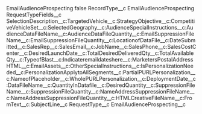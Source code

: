 <?xml version="1.0" encoding="UTF-8"?>
<CustomMetadata xmlns="http://soap.sforce.com/2006/04/metadata" xmlns:xsi="http://www.w3.org/2001/XMLSchema-instance" xmlns:xsd="http://www.w3.org/2001/XMLSchema">
    <label>EmailAudienceProspecting</label>
    <protected>false</protected>
    <values>
        <field>RecordType__c</field>
        <value xsi:type="xsd:string">EmailAudienceProspecting</value>
    </values>
    <values>
        <field>RequestTypeFields__c</field>
        <value xsi:type="xsd:string">SelectionDescription__c:TargetedVehicle__c:StrategyObjective__c:CompetitiveVehicleSet__c:SelectedGeography__c:AudienceSpecialInstructions__c:AudienceDataFileName__c:AudienceDataFileQuantity__c:EmailSuppressionFileName__c:EmailSuppressionFileQuantity__c:LocationofDataFile__c:DateSubmitted__c:SalesRep__c:SalesEmail__c:JobName__c:SalesPhone__c:SalesCostCenter__c:DesiredLaunchDate__c:TotalDesiredDeliveredQty__c:TotalAvailableQty__c:TypeofBlast__c:Indicateremaildateshere__c:MarketersPostalAddressHTML__c:EmailAssets__c:OtherSpecialInstructions__c:IsPersonalizationNeeded__c:PersonalizationApplytoAllSegments__c:PartialPURLPersonalization__c:NameofPlaceholder__c:WholePURLPersonalization__c:DeploymentDate__c:DataFileName__c:QuantityInDatafile__c:DesiredQuantity__c:SuppressionFileName__c:SuppressionFileQuantity__c:NameAddressSuppressionFileName__c:NameAddressSuppressionFileQuantity__c:HTMLCreativeFileName__c:FromText__c:SubjectLine__c</value>
    </values>
    <values>
        <field>RequestType__c</field>
        <value xsi:type="xsd:string">EmailAudienceProspecting__c</value>
    </values>
</CustomMetadata>
